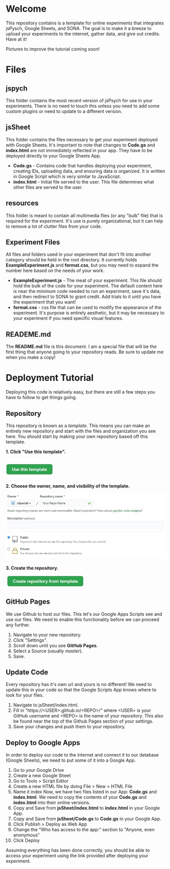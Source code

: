 # Welcome
This repository contains is a template for online experiments that integrates jsPysch, Google Sheets, and SONA. The goal is to make it a breeze to upload your experiments to the internet, gather data, and give out credits. Have at it!

Pictures to improve the tutorial coming soon!

# Files

## jspych

This folder contains the most recent version of jsPsych for use in your experiments. There is no need to touch this unless you need to add some custom plugins or need to update to a different version.

## jsSheet

This folder contains the files necessary to get your experiment deployed with Google Sheets. It's important to note that changes to **Code.gs** and **index.html** are not immediately reflected in your app. They have to be deployed directly to your Google Sheets App.

- **Code.gs** - Contains code that handles deploying your experiment, creating IDs, uploading data, and ensuring data is organized.  It is written in Google Script which is very similar to JavaScript.
- **index.html** - Initial file served to the user. This file determines what other files are served to the user. 

## resources

This folder is meant to contain all multimedia files (or any "bulk" file) that is required for the experiment. It's use is purely organizational, but it can help to remove a lot of clutter files from your code.

## Experiment Files

All files and folders used in your experiment that don't fit into another category should be held in the root directory. It currently holds **ExampleExperiment.js** and **format.css**, but you may need to expand the number here based on the needs of your work.

- **ExampleExperiment.js** - The meat of your experiment. This file should hold the bulk of the code for your experiment. The default content here is near the minimum code needed to run an experiment, save it's data, and then redirect to SONA to grant credit. Add trials to it until you have the experiment that you want!
- **format.css** - css file that can be used to modify the appearance of the experiment. It's purpose is entirely aesthetic, but it may be necessary to your experiment if you need specific visual features.

## READEME.md

The **README.md** file is this document. I am a special file that will be the first thing that anyone going to your repository reads. Be sure to update me when you make a copy!

# Deployment Tutorial
Deploying this code is relatively easy, but there are still a few steps you have to follow to get things going.

## Repository
This repository is known as a *template*. This means you can make an entirely new repository and start with the files and organization you see here. You should start by making your own repository based off this template.

 **1. Click "Use this template".**
 
![](resources/usetemplate.jpg)
 
 **2. Choose the owner, name, and visibility of the template.**
 
 ![](resources/owner.jpg)
 
 **3. Create the repository.**
 
 ![](resources/createrepo.jpg)

## GitHub Pages
We use Github to host our files. This let's our Google Apps Scripts see and use our files. We need to enable this functionality before we can proceed any further.

1. Navigate to your new repository.
2. Click "Settings".
3. Scroll down until you see **GitHub Pages**.
4. Select a Source (usually *master*).
5. Save.

## Update Code
Every repository has it's own url and yours is no different! We need to update this in your code so that the Google Scripts App knows where to look for your files.
1. Navigate to jsSheet/index.html.
2. Fill in "https://\<USER\>.github.io/\<REPO\>/" where \<USER\> is your GitHub username and \<REPO\> is the name of your repository. This also be found near the top of the Github Pages section of your settings.
3. Save your changes and push them to your repository.

## Deploy to Google Apps
In order to deploy our code to the internet and connect it to our database (Google Sheets), we need to put some of it into a Google App.
1. Go to your Google Drive
2. Create a new Google Sheet
3. Go to Tools > Script Editor
4. Create a new HTML file by doing File > New > HTML File
5. Name it index
Now, we have two files listed in our App: **Code.gs** and **index.html**. We need to copy the contents of your **Code.gs** and **index.html** into their online versions.
6. Copy and Save from **jsSheet/index.html** to **index.html** in your Google App.
7. Copy and Save from **jsSheet/Code.gs** to **Code.gs** in your Google App.
8. Click Publish > Deploy as Web App
9. Change the "Who has access to the app:" section to "Anyone, even anonymous"
10. Click Deploy  

Assuming everything has been done correctly, you should be able to access your experiment using the link provided after deploying your experiment.

